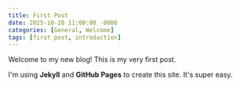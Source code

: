 ```yaml
---
title: First Post
date: 2025-10-28 11:00:00 -0000
categories: [General, Welcome]
tags: [first post, introduction]
---
```


Welcome to my new blog! This is my very first post.

I'm using **Jekyll** and **GitHub Pages** to create this site. It's super easy.
